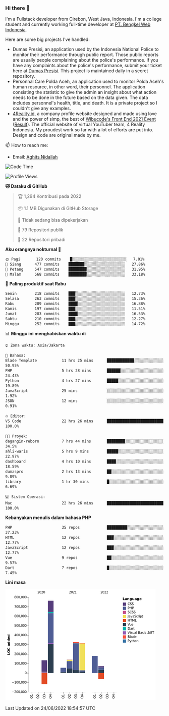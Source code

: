 ### Hi there 👋
I'm a Fullstack developer from Cirebon, West Java, Indonesia. I'm a college student and currently working full-time developer at [PT. Bengkel Web Indonesia](https://github.com/PT-Bengkel-Web-Indonesia).

Here are some big projects I've handled:
- Dumas Presisi, an application used by the Indonesia National Police to monitor their performance through public report. Those public reports are usually people complaining about the police's performance. If you have any complaints about the police's performance, submit your ticket here at [Dumas Presisi](https://dumaspresisi.polri.go.id/dumaspro). This project is maintained daily in a secret repository.
- Personnal Care Polda Aceh, an application used to monitor Polda Aceh's human resource, in other word, their personnel. The application consisting the statistic to give the admin an insight about what action needs to be done in the future based on the data given. The data includes personnel's health, title, and death. It is a private project so I couldn't give any examples.
- [4Reality.id](https://4reality.id), a company profile website designed and made using love and the power of simp, the best of [Wibucode's Front End 2021 Event](https://github.com/wibucode02/submision-event-frontend-2021) ([Result](https://github.com/wibucode02/top-5-pemenang-event-front-end-wibucode-2021)). The official website of virtual YouTuber team, 4 Reality Indonesia. My proudest work so far with a lot of efforts are put into. Design and code are original made by me.

📫 How to reach me:
- Email: [Aghits Nidallah](mailto:yourlovelydev@gmail.com)

<!--START_SECTION:waka-->
![Code Time](http://img.shields.io/badge/Code%20Time-0%20secs-blue)

![Profile Views](http://img.shields.io/badge/Profil%20dilihat-1-blue)

**🐱 Dataku di GitHub** 

> 🏆 1,294 Kontribusi pada 2022
 > 
> 📦 1.1 MB Digunakan di GitHub Storage 
 > 
> 🚫 Tidak sedang bisa dipekerjakan
 > 
> 📜 79 Repositori publik 
 > 
> 🔑 22 Repositori pribadi  
 > 
**Aku orangnya nokturnal 🦉** 

```text
🌞 Pagi       120 commits    █░░░░░░░░░░░░░░░░░░░░░░░░   7.01% 
🌆 Siang      477 commits    ███████░░░░░░░░░░░░░░░░░░   27.86% 
🌃 Petang     547 commits    ████████░░░░░░░░░░░░░░░░░   31.95% 
🌙 Malam      568 commits    ████████░░░░░░░░░░░░░░░░░   33.18%

```
📅 **Paling produktif saat Rabu** 

```text
Senin        218 commits    ███░░░░░░░░░░░░░░░░░░░░░░   12.73% 
Selasa       263 commits    ███░░░░░░░░░░░░░░░░░░░░░░   15.36% 
Rabu         289 commits    ████░░░░░░░░░░░░░░░░░░░░░   16.88% 
Kamis        197 commits    ███░░░░░░░░░░░░░░░░░░░░░░   11.51% 
Jumat        283 commits    ████░░░░░░░░░░░░░░░░░░░░░   16.53% 
Sabtu        210 commits    ███░░░░░░░░░░░░░░░░░░░░░░   12.27% 
Minggu       252 commits    ███░░░░░░░░░░░░░░░░░░░░░░   14.72%

```


📊 **Minggu ini menghabiskan waktu di** 

```text
⌚︎ Zona waktu: Asia/Jakarta

💬 Bahasa: 
Blade Template           11 hrs 25 mins      ████████████░░░░░░░░░░░░░   50.95% 
PHP                      5 hrs 28 mins       ██████░░░░░░░░░░░░░░░░░░░   24.43% 
Python                   4 hrs 27 mins       █████░░░░░░░░░░░░░░░░░░░░   19.89% 
JavaScript               25 mins             ░░░░░░░░░░░░░░░░░░░░░░░░░   1.92% 
JSON                     12 mins             ░░░░░░░░░░░░░░░░░░░░░░░░░   0.91%

🔥 Editor: 
VS Code                  22 hrs 26 mins      █████████████████████████   100.0%

🐱‍💻 Proyek: 
dagangin-reborn          7 hrs 44 mins       ████████░░░░░░░░░░░░░░░░░   34.5% 
ahli-waris               5 hrs 9 mins        █████░░░░░░░░░░░░░░░░░░░░   22.97% 
dashboard                4 hrs 10 mins       ████░░░░░░░░░░░░░░░░░░░░░   18.59% 
dumaspro                 2 hrs 13 mins       ██░░░░░░░░░░░░░░░░░░░░░░░   9.89% 
library                  1 hr 30 mins        █░░░░░░░░░░░░░░░░░░░░░░░░   6.69%

💻 Sistem Operasi: 
Mac                      22 hrs 26 mins      █████████████████████████   100.0%

```

**Kebanyakan menulis dalam bahasa PHP** 

```text
PHP                      35 repos            █████████░░░░░░░░░░░░░░░░   37.23% 
HTML                     12 repos            ███░░░░░░░░░░░░░░░░░░░░░░   12.77% 
JavaScript               12 repos            ███░░░░░░░░░░░░░░░░░░░░░░   12.77% 
Vue                      9 repos             ██░░░░░░░░░░░░░░░░░░░░░░░   9.57% 
Dart                     7 repos             █░░░░░░░░░░░░░░░░░░░░░░░░   7.45%

```


**Lini masa**

![Chart not found](https://raw.githubusercontent.com/NikarashiHatsu/NikarashiHatsu/master/charts/bar_graph.png) 


 Last Updated on 24/06/2022 18:54:57 UTC
<!--END_SECTION:waka-->
